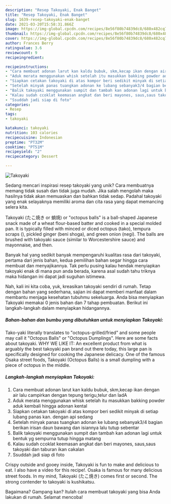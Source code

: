```yaml
---
description: "Resep Takoyaki, Enak Banget"
title: "Resep Takoyaki, Enak Banget"
slug: 1639-resep-takoyaki-enak-banget
date: 2021-03-20T15:58:31.866Z
image: https://img-global.cpcdn.com/recipes/8e56f80b74839dc8/680x482cq70/takoyaki-foto-resep-utama.jpg
thumbnail: https://img-global.cpcdn.com/recipes/8e56f80b74839dc8/680x482cq70/takoyaki-foto-resep-utama.jpg
cover: https://img-global.cpcdn.com/recipes/8e56f80b74839dc8/680x482cq70/takoyaki-foto-resep-utama.jpg
author: Frances Berry
ratingvalue: 3.6
reviewcount: 9
recipeingredient:

recipeinstructions:
- "Cara membuat adonan larut kan kaldu bubuk, skm,kecap ikan dengan air lalu campirkan dengan tepung terigu,telur dan ladA"
- "Aduk merata menggunakan whisk setelah itu masukkan bakking powder aduk kembali hingga adonan kental"
- "Siapkan cetakan takoyaki di atas kompor beri sedikit minyak di setiap lubang panas kan. dengan api sedang"
- "Setelah minyak panas tuangkan adonan ke lubang sebanyak3/4 bagian berikan irisan daun bawang dan isiannya lalu tutup sebentar"
- "Balik takoyaki menggunakan sumpit dan tambah kan adonan lagi untuk bentuk yg sempurna tutup hingga matang"
- "Kalau sudah ccoklat keemasan angkat dan beri mayones, saus,saus takoyaki dan taburan ikan cakalan"
- "Ssuddah jadi siap di foto"
categories:
- Resep
tags:
- takoyaki

katakunci: takoyaki 
nutrition: 103 calories
recipecuisine: Indonesian
preptime: "PT32M"
cooktime: "PT51M"
recipeyield: "2"
recipecategory: Dessert

---
```



![Takoyaki](https://img-global.cpcdn.com/recipes/8e56f80b74839dc8/680x482cq70/takoyaki-foto-resep-utama.jpg)

Sedang mencari inspirasi resep takoyaki yang unik? Cara membuatnya memang tidak susah dan tidak juga mudah. Jika salah mengolah maka hasilnya tidak akan memuaskan dan bahkan tidak sedap. Padahal takoyaki yang enak selayaknya memiliki aroma dan cita rasa yang dapat memancing selera kita.

Takoyaki (たこ焼き or 蛸焼) or &#34;octopus balls&#34; is a ball-shaped Japanese snack made of a wheat flour-based batter and cooked in a special molded pan. It is typically filled with minced or diced octopus (tako), tempura scraps (), pickled ginger (beni shoga), and green onion (negi). The balls are brushed with takoyaki sauce (similar to Worcestershire sauce) and mayonnaise, and then.

Banyak hal yang sedikit banyak mempengaruhi kualitas rasa dari takoyaki, pertama dari jenis bahan, kedua pemilihan bahan segar hingga cara membuat dan menyajikannya. Tak perlu pusing kalau hendak menyiapkan takoyaki enak di mana pun anda berada, karena asal sudah tahu triknya maka hidangan ini dapat jadi suguhan istimewa.


Nah, kali ini kita coba, yuk, kreasikan takoyaki sendiri di rumah. Tetap dengan bahan yang sederhana, sajian ini dapat memberi manfaat dalam membantu menjaga kesehatan tubuhmu sekeluarga. Anda bisa menyiapkan Takoyaki memakai 0 jenis bahan dan 7 tahap pembuatan. Berikut ini langkah-langkah dalam menyiapkan hidangannya.

<!--inarticleads1-->

##### Bahan-bahan dan bumbu yang dibutuhkan untuk menyiapkan Takoyaki:



Tako-yaki literally translates to &#34;octopus-grilled/fried&#34; and some people may call it &#34;Octopus Balls&#34; or &#34;Octopus Dumplings&#34;. Here are some facts about takoyaki. WHY WE LIKE IT: An excellent product from what is arguably the best takoyaki pan brand out there today, this large pan is specifically designed for cooking the Japanese delicacy. One of the famous Osaka street foods, Takoyaki (Octopus Balls) is a small dumpling with a piece of octopus in the middle. 

<!--inarticleads2-->

##### Langkah-langkah menyiapkan Takoyaki:

1. Cara membuat adonan larut kan kaldu bubuk, skm,kecap ikan dengan air lalu campirkan dengan tepung terigu,telur dan ladA
1. Aduk merata menggunakan whisk setelah itu masukkan bakking powder aduk kembali hingga adonan kental
1. Siapkan cetakan takoyaki di atas kompor beri sedikit minyak di setiap lubang panas kan. dengan api sedang
1. Setelah minyak panas tuangkan adonan ke lubang sebanyak3/4 bagian berikan irisan daun bawang dan isiannya lalu tutup sebentar
1. Balik takoyaki menggunakan sumpit dan tambah kan adonan lagi untuk bentuk yg sempurna tutup hingga matang
1. Kalau sudah ccoklat keemasan angkat dan beri mayones, saus,saus takoyaki dan taburan ikan cakalan
1. Ssuddah jadi siap di foto


Crispy outside and gooey inside, Takoyaki is fun to make and delicious to eat. I also have a video for this recipe!. Osaka is famous for many delicious street foods. In my mind, Takoyaki (たこ焼き) comes first or second. The strong contender to takoyaki is kushikatsu. 

Bagaimana? Gampang kan? Itulah cara membuat takoyaki yang bisa Anda lakukan di rumah. Selamat mencoba!
